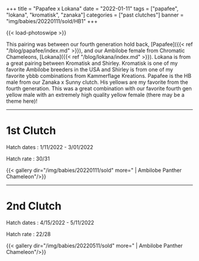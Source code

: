 +++
title = "Papafee x Lokana"
date = "2022-01-11"
tags = ["papafee", "lokana", "kromatisk", "zanaka"]
categories = ["past clutches"]
banner = "img/babies/20220111/sold/HB1"
+++

{{< load-photoswipe >}}

This pairing was between our fourth generation hold back, [Papafee]({{< ref "/blog/papafee/index.md" >}}), and our Ambilobe female from Chromatic Chameleons, [Lokana]({{< ref "/blog/lokana/index.md" >}}). Lokana is from a great pairing between Kromatisk and Shirley. Kromatisk is one of my favorite Ambilobe breeders in the USA and Shirley is from one of my favorite ybbb combinations from Kammerflage Kreations. Papafee is the HB male from our Zanaka x Sunny clutch. His yellows are my favorite from the fourth generation. This was a great combination with our favorite fourth gen yellow male with an extremely high quality yellow female (there may be a theme here)! 

---

# 1st Clutch

Hatch dates
: 1/11/2022 - 3/01/2022

Hatch rate
: 30/31

{{< gallery dir="/img/babies/20220111/sold" more=" | Ambilobe Panther Chameleon"/>}}

---

# 2nd Clutch

Hatch dates
: 4/15/2022 - 5/11/2022

Hatch rate
: 22/28

{{< gallery dir="/img/babies/20220511/sold" more=" | Ambilobe Panther Chameleon"/>}}
